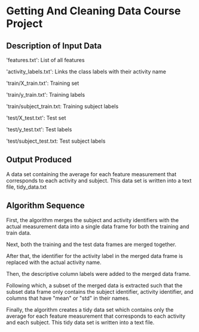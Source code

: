 # Getting And Cleaning Data Course Project

## Description of Input Data
'features.txt': List of all features

'activity_labels.txt': Links the class labels with their activity name

'train/X_train.txt': Training set

'train/y_train.txt': Training labels

'train/subject_train.txt: Training subject labels

'test/X_test.txt': Test set

'test/y_test.txt': Test labels

'test/subject_test.txt: Test subject labels

## Output Produced
A data set containing the average for each feature measurement that corresponds to each activity and subject. This data set is written into a text file, tidy_data.txt

## Algorithm Sequence
First, the algorithm merges the subject and activity identifiers with the actual measurement data into a single data frame for both the training and train data.

Next, both the training and the test data frames are merged together.

After that, the identifier for the activity label in the merged data frame is replaced with the actual activity name. 

Then, the descriptive column labels were added to the merged data frame.

Following which, a subset of the merged data is extracted such that the subset data frame only contains the subject identifier, activity identifier, and columns that have "mean" or "std" in their names.

Finally, the algorithm creates a tidy data set which contains only the average for each feature measurement that corresponds to each activity and each subject. This tidy data set is written into a text file.
